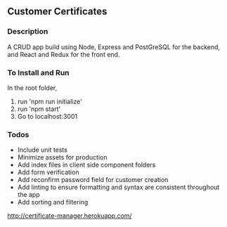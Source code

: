 ## Customer Certificates

### Description
A CRUD app build using Node, Express and PostGreSQL for the backend, and React and Redux for the front end. 

### To Install and Run

In the root folder,
1. run 'npm run initialize'
2. run 'npm start'
3. Go to localhost:3001

### Todos

- Include unit tests
- Minimize assets for production
- Add index files in client side component folders
- Add form verification
- Add reconfirm password field for customer creation
- Add linting to ensure formatting and syntax are consistent throughout the app
- Add sorting and filtering

http://certificate-manager.herokuapp.com/